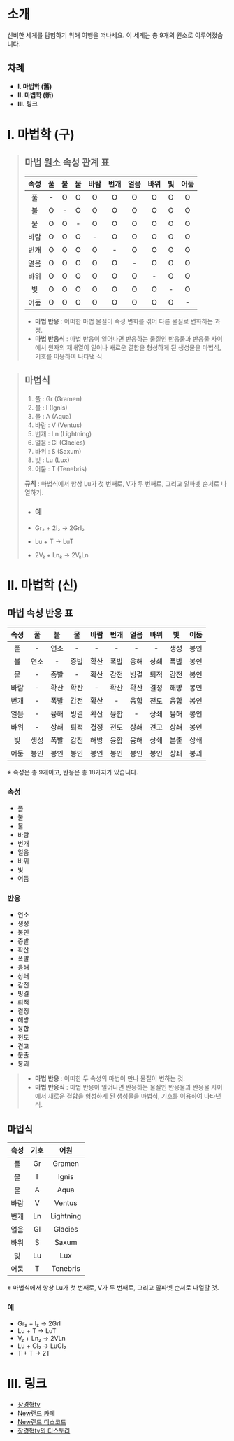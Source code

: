 # **소개**

신비한 세계를 탐험하기 위해 여행을 떠나세요. 이 세계는 총 9개의 원소로 이루어졌습니다.

## **차례**

* **Ⅰ. 마법학 (舊)**
* **Ⅱ. 마법학 (新)**
* **Ⅲ. 링크**

# **Ⅰ. 마법학 (구)**

> ## **마법 원소 속성 관계 표**
>
> | 속성 | 풀 | 불 | 물 | 바람 | 번개 | 얼음 | 바위 | 빛 | 어둠 |
> | :-: | :-: | :-: | :-: | :-: | :-: | :-: | :-: | :-: | :-: |
> | 풀 | - | O | O | O | O | O | O | O | O |
> | 불 | O | - | O | O | O | O | O | O | O |
> | 물 | O | O | - | O | O | O | O | O | O |
> | 바람 | O | O | O | - | O | O | O | O | O |
> | 번개 | O | O | O | O | - | O | O | O | O |
> | 얼음 | O | O | O | O | O | - | O | O | O |
> | 바위 | O | O | O | O | O | O | - | O | O |
> | 빛 | O | O | O | O | O | O | O | - | O |
> | 어둠 | O | O | O | O | O | O | O | O | - |
>
> * **마법 반응** : 어떠한 마법 물질이 속성 변화를 겪어 다른 물질로 변화하는 과정.
> * **마법 반응식** : 마법 반응이 일어나면 반응하는 물질인 반응물과 반응물 사이에서 원자의 재배열이 일어나 새로운 결합을 형성하게 된 생성물을 마법식, 기호를 이용하여 나타낸 식.

> ## 마법식
>
> 1. 풀 : Gr (Gramen) <br>
> 2. 불 : I (Ignis) <br>
> 3. 물 : A (Aqua) <br>
> 4. 바람 : V (Ventus) <br>
> 5. 번개 : Ln (Lightning) <br>
> 6. 얼음 : Gl (Glacies) <br>
> 7. 바위 : S (Saxum) <br>
> 8. 빛 : Lu (Lux) <br>
> 9. 어둠 : T (Tenebris)
>
> **규칙** : 마법식에서 항상 Lu가 첫 번째로, V가 두 번째로, 그리고 알파벳 순서로 나열하기.
>
> * ### **예**
>
> * Gr₂ + 2I₂ → 2GrI₂
> * Lu + T → LuT
> * 2V₂ + Ln₂ → 2V₂Ln

# **Ⅱ. 마법학 (신)**

## **마법 속성 반응 표**

| 속성 | 풀 | 불 | 물 | 바람 | 번개 | 얼음 | 바위 | 빛 | 어둠 |
| :-: | :-: | :-: | :-: | :-: | :-: | :-: | :-: | :-: | :-: |
| 풀 | - | 연소 | - | - | - | - | - | 생성 | 봉인 |
| 불 | 연소 | - | 증발 | 확산 | 폭발 | 융해 | 상쇄 | 폭발 | 봉인 |
| 물 | - | 증발 | - | 확산 | 감전 | 빙결 | 퇴적 | 감전 | 봉인 |
| 바람 | - | 확산 | 확산 | - | 확산 | 확산 | 결정 | 해방 | 봉인 |
| 번개 | - | 폭발 | 감전 | 확산 | - | 융합 | 전도 | 융합 | 봉인 |
| 얼음 | - | 융해 | 빙결 | 확산 | 융합 | - | 상쇄 | 융해 | 봉인 |
| 바위 | - | 상쇄 | 퇴적 | 결정 | 전도 | 상쇄 | 견고 | 상쇄 | 봉인 |
| 빛 | 생성 | 폭발 | 감전 | 해방 | 융합 | 융해 | 상쇄 | 분출 | 상쇄 |
| 어둠 | 봉인 | 봉인 | 봉인 | 봉인 | 봉인 | 봉인 | 봉인 | 상쇄 | 붕괴 |

※ 속성은 총 9개이고, 반응은 총 18가지가 있습니다.

### 속성

* 풀
* 불
* 물
* 바람
* 번개
* 얼음
* 바위
* 빛
* 어둠

### 반응

* 연소
* 생성
* 봉인
* 증발
* 확산
* 폭발
* 융해
* 상쇄
* 감전
* 빙결
* 퇴적
* 결정
* 해방
* 융합
* 전도
* 견고
* 분출
* 붕괴

> * **마법 반응** : 어떠한 두 속성의 마법이 만나 물질이 변하는 것.
> * **마법 반응식** : 마법 반응이 일어나면 반응하는 물질인 반응물과 반응물 사이에서 새로운 결합을 형성하게 된 생성물을 마법식, 기호를 이용하여 나타낸 식.


## 마법식

| 속성 | 기호 | 어원 |
| :-: | :-: | :-: |
| 풀 | Gr | Gramen |
| 불 | I | Ignis |
| 물 | A | Aqua |
| 바람 | V | Ventus |
| 번개 | Ln | Lightning |
| 얼음 | Gl | Glacies |
| 바위 | S | Saxum |
| 빛 | Lu | Lux |
| 어둠 | T | Tenebris |

※ 마법식에서 항상 Lu가 첫 번째로, V가 두 번째로, 그리고 알파벳 순서로 나열할 것.

### **예**

* Gr₂ + I₂ → 2GrI
* Lu + T → LuT
* V₂ + Ln₂ → 2VLn
* Lu + Gl₂ → LuGl₂
* T + T → 2T

# **Ⅲ. 링크**

* [장경혁tv](https://www.youtube.com/@NewLand2019-JkhTV)
* [New랜드 카페](https://cafe.naver.com/2019newland)
* [New랜드 디스코드](https://discord.gg/2J646MaZGA)
* [장경혁tv의 티스토리](https://jkhtv.tistory.com)
